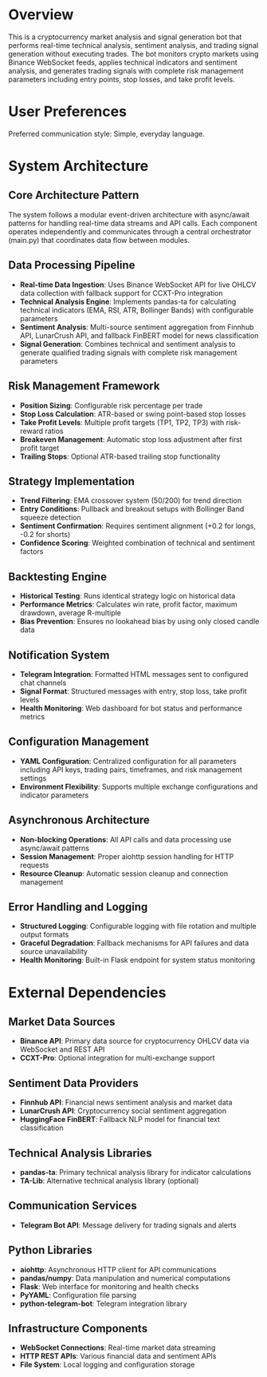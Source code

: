 # Overview

This is a cryptocurrency market analysis and signal generation bot that performs real-time technical analysis, sentiment analysis, and trading signal generation without executing trades. The bot monitors crypto markets using Binance WebSocket feeds, applies technical indicators and sentiment analysis, and generates trading signals with complete risk management parameters including entry points, stop losses, and take profit levels.

# User Preferences

Preferred communication style: Simple, everyday language.

# System Architecture

## Core Architecture Pattern
The system follows a modular event-driven architecture with async/await patterns for handling real-time data streams and API calls. Each component operates independently and communicates through a central orchestrator (main.py) that coordinates data flow between modules.

## Data Processing Pipeline
- **Real-time Data Ingestion**: Uses Binance WebSocket API for live OHLCV data collection with fallback support for CCXT-Pro integration
- **Technical Analysis Engine**: Implements pandas-ta for calculating technical indicators (EMA, RSI, ATR, Bollinger Bands) with configurable parameters
- **Sentiment Analysis**: Multi-source sentiment aggregation from Finnhub API, LunarCrush API, and fallback FinBERT model for news classification
- **Signal Generation**: Combines technical and sentiment analysis to generate qualified trading signals with complete risk management parameters

## Risk Management Framework
- **Position Sizing**: Configurable risk percentage per trade
- **Stop Loss Calculation**: ATR-based or swing point-based stop losses
- **Take Profit Levels**: Multiple profit targets (TP1, TP2, TP3) with risk-reward ratios
- **Breakeven Management**: Automatic stop loss adjustment after first profit target
- **Trailing Stops**: Optional ATR-based trailing stop functionality

## Strategy Implementation
- **Trend Filtering**: EMA crossover system (50/200) for trend direction
- **Entry Conditions**: Pullback and breakout setups with Bollinger Band squeeze detection
- **Sentiment Confirmation**: Requires sentiment alignment (+0.2 for longs, -0.2 for shorts)
- **Confidence Scoring**: Weighted combination of technical and sentiment factors

## Backtesting Engine
- **Historical Testing**: Runs identical strategy logic on historical data
- **Performance Metrics**: Calculates win rate, profit factor, maximum drawdown, average R-multiple
- **Bias Prevention**: Ensures no lookahead bias by using only closed candle data

## Notification System
- **Telegram Integration**: Formatted HTML messages sent to configured chat channels
- **Signal Format**: Structured messages with entry, stop loss, take profit levels
- **Health Monitoring**: Web dashboard for bot status and performance metrics

## Configuration Management
- **YAML Configuration**: Centralized configuration for all parameters including API keys, trading pairs, timeframes, and risk management settings
- **Environment Flexibility**: Supports multiple exchange configurations and indicator parameters

## Asynchronous Architecture
- **Non-blocking Operations**: All API calls and data processing use async/await patterns
- **Session Management**: Proper aiohttp session handling for HTTP requests
- **Resource Cleanup**: Automatic session cleanup and connection management

## Error Handling and Logging
- **Structured Logging**: Configurable logging with file rotation and multiple output formats
- **Graceful Degradation**: Fallback mechanisms for API failures and data source unavailability
- **Health Monitoring**: Built-in Flask endpoint for system status monitoring

# External Dependencies

## Market Data Sources
- **Binance API**: Primary data source for cryptocurrency OHLCV data via WebSocket and REST API
- **CCXT-Pro**: Optional integration for multi-exchange support

## Sentiment Data Providers
- **Finnhub API**: Financial news sentiment analysis and market data
- **LunarCrush API**: Cryptocurrency social sentiment aggregation
- **HuggingFace FinBERT**: Fallback NLP model for financial text classification

## Technical Analysis Libraries
- **pandas-ta**: Primary technical analysis library for indicator calculations
- **TA-Lib**: Alternative technical analysis library (optional)

## Communication Services
- **Telegram Bot API**: Message delivery for trading signals and alerts

## Python Libraries
- **aiohttp**: Asynchronous HTTP client for API communications
- **pandas/numpy**: Data manipulation and numerical computations
- **Flask**: Web interface for monitoring and health checks
- **PyYAML**: Configuration file parsing
- **python-telegram-bot**: Telegram integration library

## Infrastructure Components
- **WebSocket Connections**: Real-time market data streaming
- **HTTP REST APIs**: Various financial data and sentiment APIs
- **File System**: Local logging and configuration storage
